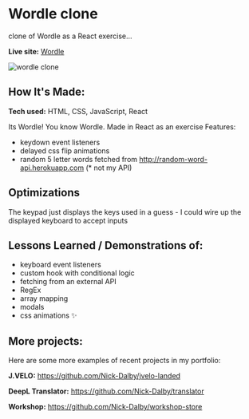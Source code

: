 # Wordle clone

clone of Wordle as a React exercise...

**Live site:** [Wordle](https://wwwordle-react.netlify.app/)

![wordle clone](https://user-images.githubusercontent.com/99472735/195811074-6ef155cc-8a66-4044-abfc-78b13288f652.jpeg)


## How It's Made:

**Tech used:** HTML, CSS, JavaScript, React

Its Wordle! You know Wordle. Made in React as an exercise
Features:

- keydown event listeners
- delayed css flip animations
- random 5 letter words fetched from http://random-word-api.herokuapp.com (* not my API)

## Optimizations

The keypad just displays the keys used in a guess - I could wire up the displayed keyboard to accept inputs

## Lessons Learned / Demonstrations of:

- keyboard event listeners
- custom hook with conditional logic
- fetching from an external API
- RegEx
- array mapping
- modals
- css animations ✨

## More projects:

Here are some more examples of recent projects in my portfolio:

**J.VELO:** https://github.com/Nick-Dalby/jvelo-landed

**DeepL Translator:** https://github.com/Nick-Dalby/translator

**Workshop:** https://github.com/Nick-Dalby/workshop-store
